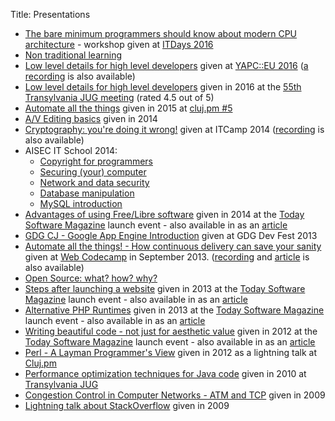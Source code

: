 Title: Presentations

- [The bare minimum programmers should know about modern CPU architecture](https://docs.google.com/presentation/d/1uPqiauy1Ta3f5u_nPHyxmh_kN-SjHqTbeNv0cNpie_w/edit?usp=sharing) - workshop given at [ITDays 2016](http://itdays.rohttp://itdays.ro/)
- [Non traditional learning](https://docs.google.com/presentation/d/1k6EThOqo0N9uytqsBrJb_Ddb5LntoNsQ816Vps7NVyE/edit?usp=sharing)
- [Low level details for high level developers](https://docs.google.com/presentation/d/18joJulVdw4ymgM2j2KTDgr8LgxcrcbkpPw_q2M67-dQ/edit?usp=sharing) given at [YAPC::EU 2016](http://act.yapc.eu/ye2016/schedule?day=2016-08-25) ([a recording](https://www.youtube.com/watch?v=oLtlljKl8IA) is also available)
- [Low level details for high level developers](https://docs.google.com/presentation/d/1azqLjBh2U0V5_-w_SXi6vDC8uiRq6VNW1s_-2B2Kho4/edit?usp=sharing) given in 2016 at the [55th Transylvania JUG meeting](http://www.transylvania-jug.org/future-meetings/jug-meeting-55-low-level-details-for-high-level-developers) (rated 4.5 out of 5)
- [Automate all the things](https://docs.google.com/presentation/d/13L8a6qYwIgV7ELXWmlR3E2eW8aayk15lhaWLVhtfAp8/edit?usp=sharing) given in 2015 at [cluj.pm #5](http://blog.cluj.pm/post/meet-the-speakers-of-perl-meetup-5)
- [A/V Editing basics](https://docs.google.com/presentation/d/1nlSNWpwPQWsFrEA_Su4sJiVKfCfYmgTDnJt6TAD5Jjk/edit?usp=sharing) given in 2014
- [Cryptography: you're doing it wrong!](http://www.slideshare.net/ITCamp/it-camp-2014-cryptography-youre-doing-it-wrong-attila-balazs) given at ITCamp 2014 ([recording](https://vimeo.com/channels/itcamp2014/100485019) is also available)
- AISEC IT School 2014:
  - [Copyright for programmers](https://docs.google.com/presentation/d/19mpJfNGAXxOvKn_MwwjwqvvmmPwME3QFbJPaaeBKutw/edit?usp=sharing)
  - [Securing (your) computer](https://docs.google.com/presentation/d/1uM_iTzsotuzAbKJmnrJ5zU7QgkZwmwgT4sQHy0-HST0/edit?usp=sharing)
  - [Network and data security](https://docs.google.com/presentation/d/1hHgx9e_FnTWA1WV8mEopzS51dEKHfAOGk5euFpNe4pg/edit?usp=sharing)
  - [Database manipulation](https://docs.google.com/presentation/d/10GgTHr8t-wg7I8mn3NWeJlUdynqdsluar-YIXCrv9tc/edit?usp=sharing)
  - [MySQL introduction](https://docs.google.com/presentation/d/1GumlF6IHP3MLZXIeutJFu1cD0PS58c27Iokq9dirVsM/edit?usp=sharing)
- [Advantages of using Free/Libre software](https://docs.google.com/presentation/d/1AGkiT-S2boblOUafktour9CM3zEVQkNvtTyZe_ZXlvs/edit?usp=sharing) given in 2014 at the [Today Software Magazine](http://www.todaysoftmag.com/) launch event - also available in as an [article](http://www.todaysoftmag.com/article/967/advantages-of-using-free-software)
- [GDG CJ - Google App Engine Introduction](https://docs.google.com/presentation/d/16ybprGyzfQW53Af1Ad7EyAPLmy3lQPjf4bbm1tAQM7A/edit?usp=sharing) given at GDG Dev Fest 2013
- [Automate all the things! - How continuous delivery can save your sanity](https://docs.google.com/presentation/d/1GKDREQboqVkPHVhovUjC3No92PTv32m4UUHegTHb03k/edit?usp=sharing) given at [Web Codecamp](http://vunvulearadu.blogspot.ro/2013/09/post-event-web-codecamp-event-in-cluj.html) in September 2013. ([recording](https://docs.google.com/file/d/0B2IAds6a-fs7OVFQQW5qbDM2R2M/edit?usp=sharing) and [article](http://www.todaysoftmag.com/article/643/automate-all-the-things) is also available)
- [Open Source: what? how? why?](https://docs.google.com/presentation/d/1yKSW9TuXB8hMlxDhYr29C4qd83OdwyxXHSiTVSTNjvA/edit?usp=sharing)
- [Steps after launching a website](https://docs.google.com/presentation/d/1srk-cw5zatk-sWMQnO1523Vnr1cvJfP4AAn1LDba8kg/edit?usp=sharing) given in 2013 at the [Today Software Magazine](http://www.todaysoftmag.com/) launch event - also available in as an [article](https://issuu.com/ovidiumatan4/docs/steps_after_launching_a_website)
- [Alternative PHP Runtimes](https://docs.google.com/presentation/d/1IV_LJ-vf1GNGUKd-6w3bkFHu0SShzTUrcqp1vMQo7J0/edit?usp=sharing) given in 2013 at the [Today Software Magazine](http://www.todaysoftmag.com/) launch event - also available in as an [article](http://www.todaysoftmag.com/article/240/alternative-php-runtimes)
- [Writing beautiful code - not just for aesthetic value](https://docs.google.com/presentation/d/1fC4qeDc4zkKGaLZBMrRdgmRMuoDw4KeYmmJAZvVVFLY/edit?usp=sharing) given in 2012 at the [Today Software Magazine](http://www.todaysoftmag.com/) launch event - also available in as an [article](http://www.todaysoftmag.com/article/195/writing-beautiful-code-not-just-for-the-aesthetic-value)
- [Perl - A Layman Programmer's View](https://docs.google.com/presentation/d/15NM65jNUEGqApX-Ghi3pQd1qKZxE2QNE8Menmn0kreU/edit?usp=sharing) given in 2012 as a lightning talk at [Cluj.pm](http://www.cluj.pm/)
- [Performance optimization techniques for Java code](http://www.slideshare.net/cdman83/performance-optimization-techniques-for-java-code) given in 2010 at [Transylvania JUG](http://jugevents.org/jugevents/event/25604)
- [Congestion Control in Computer Networks - ATM and TCP](http://www.slideshare.net/cdman83/congestion-control-in-computer-networks-atm-and-tcp-presentation) given in 2009
- [Lightning talk about StackOverflow](http://www.slideshare.net/cdman83/lightning-talk-about-stackoverflow) given in 2009
